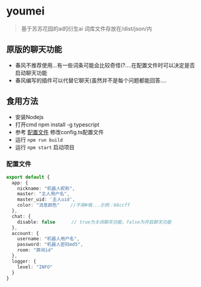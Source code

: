 # youmei
> 基于苏苏花园的ai的衍生ai
> 词库文件存放在/dist/json/内
## 原版的聊天功能
- 春风不推荐使用...有一些词条可能会比较奇怪(?....在配置文件时可以决定是否启动聊天功能
- 春风编写的插件可以代替它聊天(虽然并不是每个问题都能回答....


## 食用方法
- 安装Nodejs
- 打开cmd npm install -g typescript
- 参考 [配置文件](#配置文件) 修改config.ts配置文件
- 运行 `npm run build`
- 运行 `npm start` 启动项目

### 配置文件
```typescript
export default {
  app: {
    nickname: "机器人昵称",
    master: "主人用户名",
    master_uid: '主人uid',
    color: "消息颜色"    //不用#哦...示例：66ccff
  },
  chat: {
    disable: false      // true为关闭聊天功能，false为开启聊天功能
  },
  account: {
    username: "机器人用户名",
    password: "机器人密码md5",
    room: "房间id"
  },
  logger: {
    level: "INFO"
  }
}
